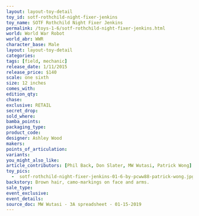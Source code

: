 ```yaml
---
layout: layout-toy-detail 
toy_id: sotf-rothchild-night-fixer-jenkins
toy_name: SOTF Rothchild Night Fixer Jenkins
permalink: /toys-1-6/sotf-rothchild-night-fixer-jenkins.html
world: World War Robot
world_abr: WWR
character_base: Male
layout: layout-toy-detail
categories: 
tags: [field, mechanic]
release_date: 1/11/2015
release_price: $140
scale: one sixth
size: 12 inches
comes_with: 
edition_qty: 
chase: 
exclusive: RETAIL
secret_drop: 
sold_where: 
bamba_points: 
packaging_type: 
product_code:
designer: Ashley Wood
makers: 
points_of_articulation: 
variants: 
you_might_also_like: 
article_contributors: [Phil Back, Don Slater, MW Wutasi, Patrick Wong]
toy_pics: 
  -  sotf-rothchild-night-fixer-jenkins-01-6-by-pcww88-patrick-wong.jpg
backstory: Brown hair, camo-markings on face and arms.
sale_type: 
event_exclusive: 
event_details: 
source_doc: MW Wutasi - 3A spreadsheet - 01-15-2019
---
```

